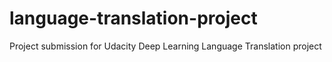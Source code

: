 # language-translation-project
Project submission for Udacity Deep Learning Language Translation project
